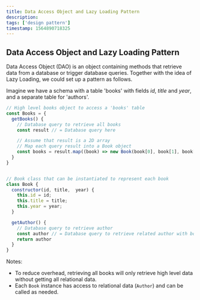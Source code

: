 ```yaml
---
title: Data Access Object and Lazy Loading Pattern
description: 
tags: ['design pattern']
timestamp: 1564890718325
---
```


## Data Access Object and Lazy Loading Pattern

Data Access Object (DAO) is an object containing methods that retrieve data from a database or trigger database queries. Together with the idea of Lazy Loading, we could set up a pattern as follows.

Imagine we have a schema with a table 'books' with fields *id*, *title* and *year*, and a separate table for 'authors'.

```js
// High level books object to access a 'books' table
const Books = {
  getBooks() {
    // Database query to retrieve all books
    const result // = Database query here

    // Assume that result is a 2D array
    // Map each query result into a Book object
    const books = result.map((book) => new Book(book[0], book[1], book[2]))
  }
}


// Book class that can be instantiated to represent each book
class Book {
  constructor(id, title,  year) {
    this.id = id;
    this.title = title;
    this.year = year;
  }

  getAuthor() {
    // Database query to retrieve author
    const author // = Database query to retrieve related author with book id
    return author
  }
}

```

Notes:
* To reduce overhead, retrieving all books will only retrieve high level data without getting all relational data.
* Each `Book` instance has access to relational data (`Author`) and can be called as needed.

<PostDate />
<PageTags />

